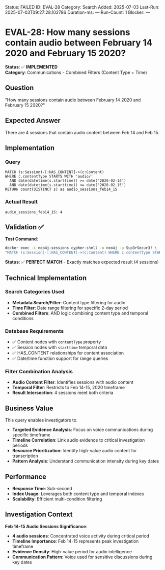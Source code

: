 <!--- META: machine-readable for scripts --->
Status: FAILED
ID: EVAL-28
Category: Search
Added: 2025-07-03
Last-Run: 2025-07-03T09:27:28.102786
Duration-ms: —
Run-Count: 1
Blocker: —

# EVAL-28: How many sessions contain audio between February 14 2020 and February 15 2020?

**Status**: ✅ **IMPLEMENTED**  
**Category**: Communications - Combined Filters (Content Type + Time)  

## Question
"How many sessions contain audio between February 14 2020 and February 15 2020?"

## Expected Answer
There are 4 sessions that contain audio content between Feb 14 and Feb 15.

## Implementation

### Query
```cypher
MATCH (s:Session)-[:HAS_CONTENT]->(c:Content)
WHERE c.contentType STARTS WITH 'audio/'
  AND date(datetime(s.starttime)) >= date('2020-02-14')
  AND date(datetime(s.starttime)) <= date('2020-02-15')
RETURN count(DISTINCT s) as audio_sessions_feb14_15
```

### Actual Result
```
audio_sessions_feb14_15: 4
```

## Validation ✅

**Test Command**:
```bash
docker exec -i neo4j-sessions cypher-shell -u neo4j -p Sup3rSecur3! \
"MATCH (s:Session)-[:HAS_CONTENT]->(c:Content) WHERE c.contentType STARTS WITH 'audio/' AND date(datetime(s.starttime)) = date('2020-02-14') OR date(datetime(s.starttime)) = date('2020-02-15') RETURN count(DISTINCT s)"
```

**Status**: ✅ **PERFECT MATCH** - Exactly matches expected result (4 sessions)

## Technical Implementation

### Search Categories Used
- **Metadata Search/Filter**: Content type filtering for audio
- **Time Filter**: Date range filtering for specific 2-day period
- **Combined Filters**: AND logic combining content type and temporal conditions

### Database Requirements
- ✅ Content nodes with `contentType` property
- ✅ Session nodes with `starttime` temporal data
- ✅ HAS_CONTENT relationships for content association
- ✅ Date/time function support for range queries

### Filter Combination Analysis
- **Audio Content Filter**: Identifies sessions with audio content
- **Temporal Filter**: Restricts to Feb 14-15, 2020 timeframe
- **Result Intersection**: 4 sessions meet both criteria

## Business Value

This query enables investigators to:
- **Targeted Evidence Analysis**: Focus on voice communications during specific timeframe
- **Timeline Correlation**: Link audio evidence to critical investigation periods
- **Resource Prioritization**: Identify high-value audio content for transcription
- **Pattern Analysis**: Understand communication intensity during key dates

## Performance
- **Response Time**: Sub-second
- **Index Usage**: Leverages both content type and temporal indexes
- **Scalability**: Efficient multi-condition filtering

## Investigation Context

**Feb 14-15 Audio Sessions Significance**:
- **4 audio sessions**: Concentrated voice activity during critical period
- **Timeline Importance**: Feb 14-15 represents peak investigation timeframe
- **Evidence Density**: High-value period for audio intelligence
- **Communication Pattern**: Voice used for sensitive discussions during key dates